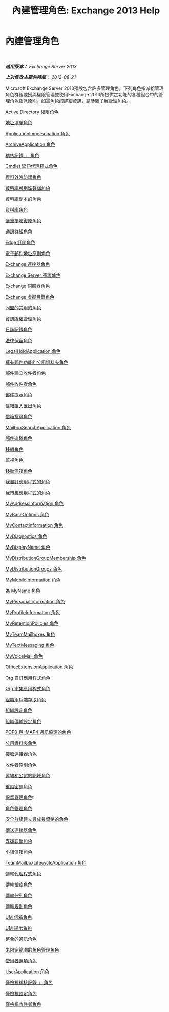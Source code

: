 ﻿---
title: '內建管理角色: Exchange 2013 Help'
TOCTitle: 內建管理角色
ms:assetid: 023f379a-40f6-43ef-b388-979f6dd85ec5
ms:mtpsurl: https://technet.microsoft.com/zh-tw/library/Dd638077(v=EXCHG.150)
ms:contentKeyID: 50472463
ms.date: 05/21/2018
mtps_version: v=EXCHG.150
ms.translationtype: MT
---

# 內建管理角色

 

_**適用版本：** Exchange Server 2013_

_**上次修改主題的時間：** 2012-08-21_

Microsoft Exchange Server 2013預設包含許多管理角色。下列角色指派給管理角色群組或授與權限管理並使用Exchange 2013所提供之功能的各種組合中的管理角色指派原則。如需角色的詳細資訊，請參閱[了解管理角色](understanding-management-roles-exchange-2013-help.md)。

[Active Directory 權限角色](active-directory-permissions-role-exchange-2013-help.md)

[地址清單角色](address-lists-role-exchange-2013-help.md)

[ApplicationImpersonation 角色](applicationimpersonation-role-exchange-2013-help.md)

[ArchiveApplication 角色](archiveapplication-role-exchange-2013-help.md)

[稽核記錄 」 角色](audit-logs-role-exchange-2013-help.md)

[Cmdlet 延伸代理程式角色](cmdlet-extension-agents-role-exchange-2013-help.md)

[資料外洩防護角色](data-loss-prevention-role-exchange-2013-help.md)

[資料庫可用性群組角色](database-availability-groups-role-exchange-2013-help.md)

[資料庫副本的角色](database-copies-role-exchange-2013-help.md)

[資料庫角色](databases-role-exchange-2013-help.md)

[嚴重損壞復原角色](disaster-recovery-role-exchange-2013-help.md)

[通訊群組角色](distribution-groups-role-exchange-2013-help.md)

[Edge 訂閱角色](edge-subscriptions-role-exchange-2013-help.md)

[電子郵件地址原則角色](e-mail-address-policies-role-exchange-2013-help.md)

[Exchange 連接器角色](exchange-connectors-role-exchange-2013-help.md)

[Exchange Server 憑證角色](exchange-server-certificates-role-exchange-2013-help.md)

[Exchange 伺服器角色](exchange-servers-role-exchange-2013-help.md)

[Exchange 虛擬目錄角色](exchange-virtual-directories-role-exchange-2013-help.md)

[同盟的共用的角色](federated-sharing-role-exchange-2013-help.md)

[資訊版權管理角色](information-rights-management-role-exchange-2013-help.md)

[日誌記錄角色](journaling-role-exchange-2013-help.md)

[法律保留角色](legal-hold-role-exchange-2013-help.md)

[LegalHoldApplication 角色](legalholdapplication-role-exchange-2013-help.md)

[擁有郵件功能的公用資料夾角色](mail-enabled-public-folders-role-exchange-2013-help.md)

[郵件建立收件者角色](mail-recipient-creation-role-exchange-2013-help.md)

[郵件收件者角色](mail-recipients-role-exchange-2013-help.md)

[郵件提示角色](mail-tips-role-exchange-2013-help.md)

[信箱匯入匯出角色](mailbox-import-export-role-exchange-2013-help.md)

[信箱搜尋角色](mailbox-search-role-exchange-2013-help.md)

[MailboxSearchApplication 角色](mailboxsearchapplication-role-exchange-2013-help.md)

[郵件追蹤角色](message-tracking-role-exchange-2013-help.md)

[移轉角色](migration-role-exchange-2013-help.md)

[監視角色](monitoring-role-exchange-2013-help.md)

[移動信箱角色](move-mailboxes-role-exchange-2013-help.md)

[我自訂應用程式的角色](my-custom-apps-role-exchange-2013-help.md)

[我市集應用程式的角色](my-marketplace-apps-role-exchange-2013-help.md)

[MyAddressInformation 角色](myaddressinformation-role-exchange-2013-help.md)

[MyBaseOptions 角色](mybaseoptions-role-exchange-2013-help.md)

[MyContactInformation 角色](mycontactinformation-role-exchange-2013-help.md)

[MyDiagnostics 角色](mydiagnostics-role-exchange-2013-help.md)

[MyDisplayName 角色](mydisplayname-role-exchange-2013-help.md)

[MyDistributionGroupMembership 角色](mydistributiongroupmembership-role-exchange-2013-help.md)

[MyDistributionGroups 角色](mydistributiongroups-role-exchange-2013-help.md)

[MyMobileInformation 角色](mymobileinformation-role-exchange-2013-help.md)

[為 MyName 角色](myname-role-exchange-2013-help.md)

[MyPersonalInformation 角色](mypersonalinformation-role-exchange-2013-help.md)

[MyProfileInformation 角色](myprofileinformation-role-exchange-2013-help.md)

[MyRetentionPolicies 角色](myretentionpolicies-role-exchange-2013-help.md)

[MyTeamMailboxes 角色](myteammailboxes-role-exchange-2013-help.md)

[MyTextMessaging 角色](mytextmessaging-role-exchange-2013-help.md)

[MyVoiceMail 角色](myvoicemail-role-exchange-2013-help.md)

[OfficeExtensionApplication 角色](officeextensionapplication-role-exchange-2013-help.md)

[Org 自訂應用程式角色](org-custom-apps-role-exchange-2013-help.md)

[Org 市集應用程式角色](org-marketplace-apps-role-exchange-2013-help.md)

[組織用戶端存取角色](organization-client-access-role-exchange-2013-help.md)

[組織設定角色](organization-configuration-role-exchange-2013-help.md)

[組織傳輸設定角色](organization-transport-settings-role-exchange-2013-help.md)

[POP3 與 IMAP4 通訊協定的角色](pop3-and-imap4-protocols-role-exchange-2013-help.md)

[公用資料夾角色](public-folders-role-exchange-2013-help.md)

[接收連接器角色](receive-connectors-role-exchange-2013-help.md)

[收件者原則角色](recipient-policies-role-exchange-2013-help.md)

[遠端和公認的網域角色](remote-and-accepted-domains-role-exchange-2013-help.md)

[重設密碼角色](reset-password-role-exchange-2013-help.md)

[保留管理角色](retention-management-role-exchange-2013-help.md)t

[角色管理角色](role-management-role-exchange-2013-help.md)

[安全群組建立與成員資格的角色](security-group-creation-and-membership-role-exchange-2013-help.md)

[傳送連接器角色](send-connectors-role-exchange-2013-help.md)

[支援診斷角色](support-diagnostics-role-exchange-2013-help.md)

[小組信箱角色](team-mailboxes-role-exchange-2013-help.md)

[TeamMailboxLifecycleApplication 角色](teammailboxlifecycleapplication-role-exchange-2013-help.md)

[傳輸代理程式角色](transport-agents-role-exchange-2013-help.md)

[傳輸檢疫角色](transport-hygiene-role-exchange-2013-help.md)

[傳輸佇列角色](transport-queues-role-exchange-2013-help.md)

[傳輸規則角色](transport-rules-role-exchange-2013-help.md)

[UM 信箱角色](um-mailboxes-role-exchange-2013-help.md)

[UM 提示角色](um-prompts-role-exchange-2013-help.md)

[整合的通訊角色](unified-messaging-role-exchange-2013-help.md)

[未限定範圍的角色管理角色](unscoped-role-management-role-exchange-2013-help.md)

[使用者選項角色](user-options-role-exchange-2013-help.md)

[UserApplication 角色](userapplication-role-exchange-2013-help.md)

[僅檢視稽核記錄 」 角色](view-only-audit-logs-role-exchange-2013-help.md)

[僅檢視設定角色](view-only-configuration-role-exchange-2013-help.md)

[僅檢視收件者角色](view-only-recipients-role-exchange-2013-help.md)

